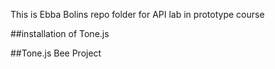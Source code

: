 This is Ebba Bolins repo folder for API lab in prototype course

##installation of Tone.js

##Tone.js Bee Project
